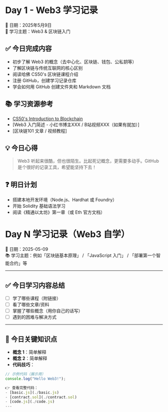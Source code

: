 # Day 1 - Web3 学习记录



📅 日期：2025年5月9日  
🎯 学习主题：Web3 & 区块链入门

## ✅ 今日完成内容

- 初步了解 Web3 的概念（去中心化、区块链、钱包、公私钥等）
- 了解区块链与传统互联网的核心区别
- 阅读哈佛 CS50's 区块链课程介绍
- 注册 GitHub，创建学习记录仓库
- 学会如何用 GitHub 创建文件夹和 Markdown 文档

## 📚 学习资源参考

- [CS50's Introduction to Blockchain](https://cs50.harvard.edu/blockchain/)
- [Web3 入门简述 - 小红书博主XXX / B站视频XXX（如果有就加）]
- [区块链101 文章 / 视频教程]

## 💡 今日心得

> Web3 听起来很酷，但也很陌生。比起死记概念，更需要多动手。GitHub 是个很好的记录工具，希望能坚持下去！

## ❓ 明日计划

- 搭建本地开发环境（Node.js、Hardhat 或 Foundry）
- 开始 Solidity 基础语法学习
- 阅读《精通以太坊》第一章（或 Eth 官方文档）


# Day N 学习记录（Web3 自学）

📅 日期：2025-05-09  
📚 学习主题：例如「区块链基本原理」 / 「JavaScript 入门」 / 「部署第一个智能合约」等

---

## ✅ 今日学习内容总结

- [ ] 学了哪些课程（附链接）
- [ ] 看了哪些文章/资料
- [ ] 掌握了哪些概念（用你自己的话写）
- [ ] 遇到的困难与解决方式

---

## 📌 今日关键知识点

- **概念 1**：简单解释
- **概念 2**：简单解释
- **代码技巧**：
  
```js
// 示例代码（展示用）
console.log("Hello Web3!");

👉 查看完整代码：
- [basic.js](./basic.js)
- [contract.sol](./contract.sol)
- [code.js](./code.js)
---

